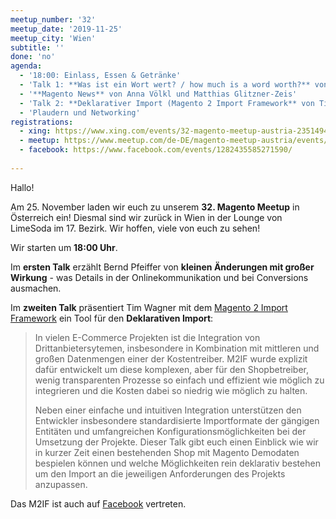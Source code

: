 ```yaml
---
meetup_number: '32'
meetup_date: '2019-11-25'
meetup_city: 'Wien'
subtitle: ''
done: 'no'
agenda:
  - '18:00: Einlass, Essen & Getränke'
  - 'Talk 1: **Was ist ein Wort wert? / how much is a word worth?** von Bernd Pfeiffer (Deutsch/English)'
  - '**Magento News** von Anna Völkl und Matthias Glitzner-Zeis'
  - 'Talk 2: **Deklarativer Import (Magento 2 Import Framework** von Tim Wagner (Deutsch/English)'
  - 'Plaudern und Networking'
registrations:
  - xing: https://www.xing.com/events/32-magento-meetup-austria-2351494
  - meetup: https://www.meetup.com/de-DE/magento-meetup-austria/events/266104699/
  - facebook: https://www.facebook.com/events/1282435585271590/
 
---
```


Hallo!

Am 25. November laden wir euch zu unserem **32. Magento Meetup** in Österreich ein! Diesmal sind wir zurück in Wien in
der Lounge von LimeSoda im 17. Bezirk. Wir hoffen, viele von euch zu sehen!

Wir starten um **18:00 Uhr**. 

Im **ersten Talk** erzählt Bernd Pfeiffer von **kleinen Änderungen mit großer Wirkung** - was Details in der
Onlinekommunikation und bei Conversions ausmachen.

Im **zweiten Talk** präsentiert Tim Wagner mit dem [Magento 2 Import Framework](https://m2if.com/) ein Tool für den
**Deklarativen Import**:

> In vielen E-Commerce Projekten ist die Integration von Drittanbietersytemen, insbesondere in Kombination mit
  mittleren und großen Datenmengen einer der Kostentreiber. M2IF wurde explizit dafür entwickelt um diese
  komplexen, aber für den Shopbetreiber, wenig transparenten Prozesse so einfach und effizient wie möglich zu
  integrieren und die Kosten dabei so niedrig wie möglich zu halten.
>
> Neben einer einfache und intuitiven Integration unterstützen den Entwickler insbesondere standardisierte
  Importformate der gängigen Entitäten und umfangreichen Konfigurationsmöglichkeiten bei der Umsetzung der
  Projekte. Dieser Talk gibt euch einen Einblick wie wir in kurzer Zeit einen bestehenden Shop mit Magento
  Demodaten bespielen können und welche Möglichkeiten rein deklarativ bestehen um den Import an die jeweiligen
  Anforderungen des Projekts anzupassen.

Das M2IF ist auch auf [Facebook](https://www.facebook.com/magento2importframework) vertreten.
